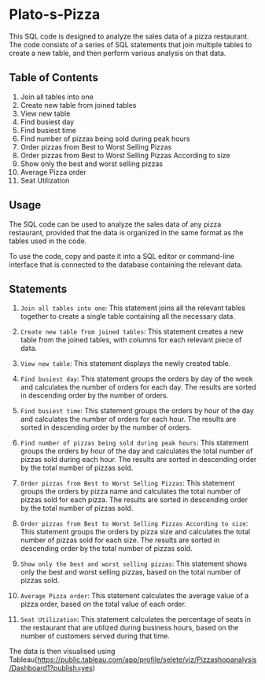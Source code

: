 # Plato-s-Pizza

This SQL code is designed to analyze the sales data of a pizza restaurant. The code consists of a series of SQL statements that join multiple tables to create a new table, and then perform various analysis on that data.

## Table of Contents

1. Join all tables into one
2. Create new table from joined tables
3. View new table
4. Find busiest day
5. Find busiest time
6. Find number of pizzas being sold during peak hours
7. Order pizzas from Best to Worst Selling Pizzas
8. Order pizzas from Best to Worst Selling Pizzas According to size
9. Show only the best and worst selling pizzas
10. Average Pizza order
11. Seat Utilization

## Usage

The SQL code can be used to analyze the sales data of any pizza restaurant, provided that the data is organized in the same format as the tables used in the code.

To use the code, copy and paste it into a SQL editor or command-line interface that is connected to the database containing the relevant data.

## Statements

1. `Join all tables into one`: This statement joins all the relevant tables together to create a single table containing all the necessary data.

2. `Create new table from joined tables`: This statement creates a new table from the joined tables, with columns for each relevant piece of data.

3. `View new table`: This statement displays the newly created table.

4. `Find busiest day`: This statement groups the orders by day of the week and calculates the number of orders for each day. The results are sorted in descending order by the number of orders.

5. `Find busiest time`: This statement groups the orders by hour of the day and calculates the number of orders for each hour. The results are sorted in descending order by the number of orders.

6. `Find number of pizzas being sold during peak hours`: This statement groups the orders by hour of the day and calculates the total number of pizzas sold during each hour. The results are sorted in descending order by the total number of pizzas sold.

7. `Order pizzas from Best to Worst Selling Pizzas`: This statement groups the orders by pizza name and calculates the total number of pizzas sold for each pizza. The results are sorted in descending order by the total number of pizzas sold.

8. `Order pizzas from Best to Worst Selling Pizzas According to size`: This statement groups the orders by pizza size and calculates the total number of pizzas sold for each size. The results are sorted in descending order by the total number of pizzas sold.

9. `Show only the best and worst selling pizzas`: This statement shows only the best and worst selling pizzas, based on the total number of pizzas sold.

10. `Average Pizza order`: This statement calculates the average value of a pizza order, based on the total value of each order.

11. `Seat Utilization`: This statement calculates the percentage of seats in the restaurant that are utilized during business hours, based on the number of customers served during that time.

The data is then visualised using Tableau(https://public.tableau.com/app/profile/selete/viz/Pizzashopanalysis/Dashboard1?publish=yes)
